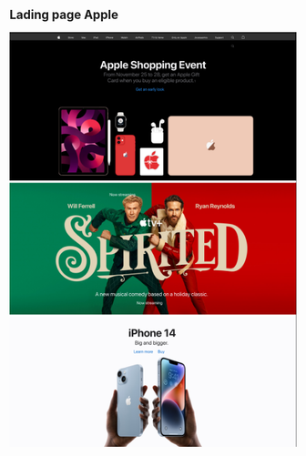 ## Lading page Apple

<img src="https://raw.githubusercontent.com/vivianezzt/AppleProject/main/public/assets/apple-project.png">
